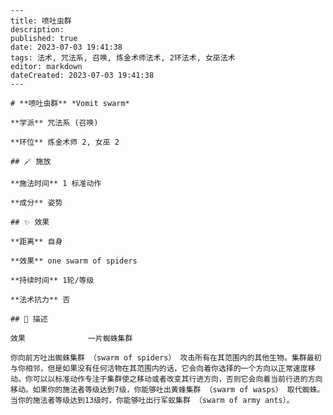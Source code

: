 
    ---
    title: 喷吐虫群
    description: 
    published: true
    date: 2023-07-03 19:41:38
    tags: 法术, 咒法系, 召唤, 炼金术师法术, 2环法术, 女巫法术
    editor: markdown
    dateCreated: 2023-07-03 19:41:38
    ---

    # **喷吐虫群** *Vomit swarm*

    **学派** 咒法系 (召唤) 

    **环位** 炼金术师 2, 女巫 2

    ## 🪄 施放

    **施法时间** 1 标准动作

    **成分** 姿势

    ## ✨ 效果  

    **距离** 自身 

    **效果** one swarm of spiders 

    **持续时间** 1轮/等级 

    **法术抗力** 否

    ## 📖 描述

    效果              一片蜘蛛集群

    你向前方吐出蜘蛛集群 （swarm of spiders） 攻击所有在其范围内的其他生物。集群最初与你相邻，但是如果没有任何活物在其范围内的话，它会向着你选择的一个方向以正常速度移动。你可以以标准动作专注于集群使之移动或者改变其行进方向，否则它会向着当前行进的方向移动。如果你的施法者等级达到7级，你能够吐出黄蜂集群 （swarm of wasps） 取代蜘蛛。当你的施法者等级达到13级时，你能够吐出行军蚁集群 （swarm of army ants）。
    